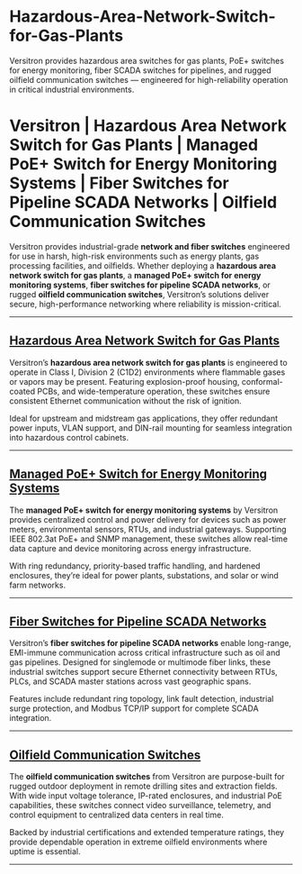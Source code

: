 # Hazardous-Area-Network-Switch-for-Gas-Plants
Versitron provides hazardous area switches for gas plants, PoE+ switches for energy monitoring, fiber SCADA switches for pipelines, and rugged oilfield communication switches — engineered for high-reliability operation in critical industrial environments.
# Versitron | Hazardous Area Network Switch for Gas Plants | Managed PoE+ Switch for Energy Monitoring Systems | Fiber Switches for Pipeline SCADA Networks | Oilfield Communication Switches

Versitron provides industrial-grade **network and fiber switches** engineered for use in harsh, high-risk environments such as energy plants, gas processing facilities, and oilfields. Whether deploying a **hazardous area network switch for gas plants**, a **managed PoE+ switch for energy monitoring systems**, **fiber switches for pipeline SCADA networks**, or rugged **oilfield communication switches**, Versitron’s solutions deliver secure, high-performance networking where reliability is mission-critical.

---

## [Hazardous Area Network Switch for Gas Plants](https://www.versitron.com/products/sf70460mpa-4port-101001000-industrial-managed-switch-with-2-pse-poe-ports-2-100m1g-fiber-sfp-slots)  
Versitron’s **hazardous area network switch for gas plants** is engineered to operate in Class I, Division 2 (C1D2) environments where flammable gases or vapors may be present. Featuring explosion-proof housing, conformal-coated PCBs, and wide-temperature operation, these switches ensure consistent Ethernet communication without the risk of ignition.

Ideal for upstream and midstream gas applications, they offer redundant power inputs, VLAN support, and DIN-rail mounting for seamless integration into hazardous control cabinets.

---

## [Managed PoE+ Switch for Energy Monitoring Systems](https://www.versitron.com/products/s70850m-8port-10-100base-managed-switch)  
The **managed PoE+ switch for energy monitoring systems** by Versitron provides centralized control and power delivery for devices such as power meters, environmental sensors, RTUs, and industrial gateways. Supporting IEEE 802.3at PoE+ and SNMP management, these switches allow real-time data capture and device monitoring across energy infrastructure.

With ring redundancy, priority-based traffic handling, and hardened enclosures, they’re ideal for power plants, substations, and solar or wind farm networks.

---

## [Fiber Switches for Pipeline SCADA Networks](https://www.versitron.com/products/sg70660m-6port-101001000-gbic-fiber-optic-managed-switch)  
Versitron’s **fiber switches for pipeline SCADA networks** enable long-range, EMI-immune communication across critical infrastructure such as oil and gas pipelines. Designed for singlemode or multimode fiber links, these industrial switches support secure Ethernet connectivity between RTUs, PLCs, and SCADA master stations across vast geographic spans.

Features include redundant ring topology, link fault detection, industrial surge protection, and Modbus TCP/IP support for complete SCADA integration.

---

## [Oilfield Communication Switches](https://www.versitron.com/products/sf71060mpa-10port-managed-industrial-poe-poe-plus-switch)  
The **oilfield communication switches** from Versitron are purpose-built for rugged outdoor deployment in remote drilling sites and extraction fields. With wide input voltage tolerance, IP-rated enclosures, and industrial PoE capabilities, these switches connect video surveillance, telemetry, and control equipment to centralized data centers in real time.

Backed by industrial certifications and extended temperature ratings, they provide dependable operation in extreme oilfield environments where uptime is essential.

---
